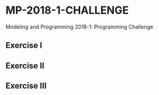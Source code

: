 # MP-2018-1-CHALLENGE
Modeling and Programming 2018-1: Programming Challenge

## Exercise I

## Exercise II


## Exercise III